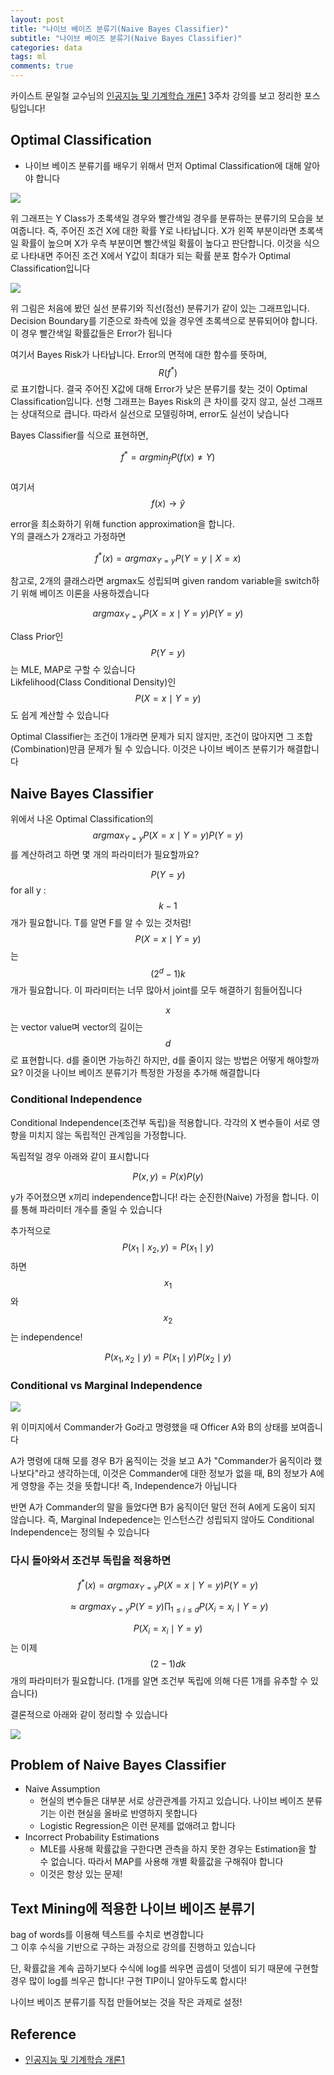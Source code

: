```yaml
---
layout: post
title: "나이브 베이즈 분류기(Naive Bayes Classifier)"
subtitle: "나이브 베이즈 분류기(Naive Bayes Classifier)"
categories: data
tags: ml
comments: true
---
```

카이스트 문일철 교수님의 [인공지능 및 기계학습 개론1](http://www.edwith.org/machinelearning1_17) 3주차 강의를 보고 정리한 포스팅입니다!

## Optimal Classification
- 나이브 베이즈 분류기를 배우기 위해서 먼저 Optimal Classification에 대해 알아야 합니다

<img src="https://www.dropbox.com/s/on9o28jpicgq5oz/Screenshot%202018-04-19%2023.40.52.png?raw=1">

위 그래프는 Y Class가 초록색일 경우와 빨간색일 경우를 분류하는 분류기의 모습을 보여줍니다. 즉, 주어진 조건 X에 대한 확률 Y로 나타납니다. X가 왼쪽 부분이라면 초록색일 확률이 높으며 X가 우측 부분이면 빨간색일 확률이 높다고 판단합니다. 이것을 식으로 나타내면 주어진 조건 X에서 Y값이 최대가 되는 확률 분포 함수가 Optimal Classification입니다

<img src="https://www.dropbox.com/s/9ndtc7i5ck90zbh/Screenshot%202018-04-20%2000.03.36.png?raw=1">

위 그림은 처음에 봤던 실선 분류기와 직선(점선) 분류기가 같이 있는 그래프입니다. Decision Boundary를 기준으로 좌측에 있을 경우엔 초록색으로 분류되어야 합니다. 이 경우 빨간색일 확률값들은 Error가 됩니다   

여기서 Bayes Risk가 나타납니다. Error의 면적에 대한 함수를 뜻하며, $$R(f^{*})$$로 표기합니다. 결국 주어진 X값에 대해 Error가 낮은 분류기를 찾는 것이 Optimal Classification입니다. 선형 그래프는 Bayes Risk의 큰 차이를 갖지 않고, 실선 그래프는 상대적으로 큽니다. 따라서 실선으로 모델링하며, error도 실선이 낮습니다

Bayes Classifier를 식으로 표현하면,

$$f^{*}=argmin_{f}P(f(x)\neq Y)$$  
여기서 $$f(x)\to\hat{y}$$

error을 최소화하기 위해 function approximation을 합니다.  
Y의 클래스가 2개라고 가정하면

$$f^{*}(x) = argmax_{Y=y}P(Y=y\mid X=x)$$  

참고로, 2개의 클래스라면 argmax도 성립되며 given random variable을 switch하기 위해 베이즈 이론을 사용하겠습니다

$$argmax_{Y=y}P(X=x\mid Y=y)P(Y=y)$$

Class Prior인 $$P(Y=y)$$는 MLE, MAP로 구할 수 있습니다  
Likfelihood(Class Conditional Density)인 $$P(X=x\mid Y=y)$$도 쉽게 계산할 수 있습니다

Optimal Classifier는 조건이 1개라면 문제가 되지 않지만, 조건이 많아지면 그 조합(Combination)만큼 문제가 될 수 있습니다. 이것은 나이브 베이즈 분류기가 해결합니다

## Naive Bayes Classifier
위에서 나온 Optimal Classification의 $$argmax_{Y=y}P(X=x\mid Y=y)P(Y=y)$$를 계산하려고 하면 몇 개의 파라미터가 필요할까요?

$$P(Y=y)$$ for all y : $$k-1$$개가 필요합니다. T를 알면 F를 알 수 있는 것처럼!  
$$P(X=x\mid Y=y)$$는 $$(2^{d}-1)k$$개가 필요합니다. 이 파라미터는 너무 많아서 joint를 모두 해결하기 힘들어집니다

$$x$$는 vector value며 vector의 길이는 $$d$$로 표현합니다. d를 줄이면 가능하긴 하지만, d를 줄이지 않는 방법은 어떻게 해야할까요? 이것을 나이브 베이즈 분류기가 특정한 가정을 추가해 해결합니다

### Conditional Independence
Conditional Independence(조건부 독립)을 적용합니다. 각각의 X 변수들이 서로 영향을 미치지 않는 독립적인 관계임을 가정합니다. 

독립적일 경우 아래와 같이 표시합니다

$$P(x,y) = P(x)P(y)$$

y가 주어졌으면 x끼리 independence합니다! 라는 순진한(Naive) 가정을 합니다. 이를 통해 파라미터 개수를 줄일 수 있습니다

추가적으로 $$P(x_{1}\mid x_{2},y)=P(x_{1}\mid y)$$하면 $$x_{1}$$와 $$x_{2}$$는 independence!

$$P(x_{1}, x_{2}\mid y)=P(x_{1}\mid y)P(x_{2}\mid y)$$


### Conditional vs Marginal Independence

<img src="https://www.dropbox.com/s/huxo7u60vdnrt67/Screenshot%202018-04-20%2001.40.21.png?raw=1">

위 이미지에서 Commander가 Go라고 명령했을 때 Officer A와 B의 상태를 보여줍니다

A가 명령에 대해 모를 경우 B가 움직이는 것을 보고 A가 "Commander가 움직이라 했나보다"라고 생각하는데, 이것은 Commander에 대한 정보가 없을 때, B의 정보가 A에게 영향을 주는 것을 뜻합니다! 즉, Independence가 아닙니다


반면 A가 Commander의 말을 들었다면 B가 움직이던 말던 전혀 A에게 도움이 되지 않습니다. 즉, Marginal Indepedence는 인스턴스간 성립되지 않아도 Conditional Independence는 정의될 수 있습니다


### 다시 돌아와서 조건부 독립을 적용하면

$$f^{*}(x)= argmax_{Y=y}P(X=x\mid Y=y)P(Y=y)$$

$$\approx argmax_{Y=y}P(Y=y)\prod_{1\le i\le d}P(X_{i}=x_{i}\mid Y=y)$$

$$P(X_{i}=x_{i}\mid Y=y)$$는 이제 $$(2-1)dk$$개의 파라미터가 필요합니다. (1개를 알면 조건부 독립에 의해 다른 1개를 유추할 수 있습니다)

결론적으로 아래와 같이 정리할 수 있습니다

<img src="https://www.dropbox.com/s/koylcd73cavdnu3/Screenshot%202018-04-20%2002.00.43.png?raw=1">

## Problem of Naive Bayes Classifier
- Naive Assumption
	- 현실의 변수들은 대부분 서로 상관관계를 가지고 있습니다. 나이브 베이즈 분류기는 이런 현실을 올바로 반영하지 못합니다 
	- Logistic Regression은 이런 문제를 없애려고 합니다
- Incorrect Probability Estimations
	- MLE를 사용해 확률값을 구한다면 관측을 하지 못한 경우는 Estimation을 할 수 없습니다. 따라서 MAP를 사용해 개별 확률값을 구해줘야 합니다
	- 이것은 항상 있는 문제!

## Text Mining에 적용한 나이브 베이즈 분류기
bag of words를 이용해 텍스트를 수치로 변경합니다  
그 이후 수식을 기반으로 구하는 과정으로 강의를 진행하고 있습니다  

단, 확률값을 계속 곱하기보다 수식에 log를 씌우면 곱셈이 덧셈이 되기 때문에 구현할 경우 많이 log를 씌우곤 합니다! 구현 TIP이니 알아두도록 합시다!

나이브 베이즈 분류기를 직접 만들어보는 것을 작은 과제로 설정!

## Reference
- [인공지능 및 기계학습 개론1](http://www.edwith.org/machinelearning1_17) 
